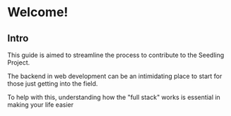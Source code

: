 # Welcome!

## Intro

This guide is aimed to streamline the process to contribute to the Seedling Project.

The backend in web development can be an intimidating place to start for those
just getting into the field.

To help with this, understanding how the "full stack" works is essential in
making your life easier
